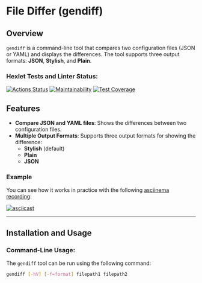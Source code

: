# File Differ (gendiff)

## Overview

`gendiff` is a command-line tool that compares two configuration files (JSON or YAML) and displays the differences. The tool supports three output formats: **JSON**, **Stylish**, and **Plain**.

### Hexlet Tests and Linter Status:
[![Actions Status](https://github.com/nika7407/java-project-71/actions/workflows/hexlet-check.yml/badge.svg)](https://github.com/nika7407/java-project-71/actions)
[![Maintainability](https://api.codeclimate.com/v1/badges/51aff2c0c4a889145241/maintainability)](https://codeclimate.com/github/nika7407/java-project-71/maintainability)
[![Test Coverage](https://api.codeclimate.com/v1/badges/51aff2c0c4a889145241/test_coverage)](https://codeclimate.com/github/nika7407/java-project-71/test_coverage)

## Features
- **Compare JSON and YAML files**: Shows the differences between two configuration files.
- **Multiple Output Formats**: Supports three output formats for showing the difference: 
    - **Stylish** (default)
    - **Plain**
    - **JSON**
  
### Example

You can see how it works in practice with the following [asciinema recording](https://asciinema.org/a/G5oHNch8qkW6UbAsHjGw3aNAT):

[![asciicast](https://asciinema.org/a/G5oHNch8qkW6UbAsHjGw3aNAT.svg)](https://asciinema.org/a/G5oHNch8qkW6UbAsHjGw3aNAT)

---

## Installation and Usage

### Command-Line Usage:
The `gendiff` tool can be run using the following command:

```bash
gendiff [-hV] [-f=format] filepath1 filepath2

